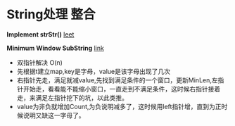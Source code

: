 # String处理 整合

**Implement strStr()** [leet](https://leetcode.com/problems/implement-strstr/)

**Minimum Window SubString** [link](https://gretchency.gitbooks.io/leetcode/content/minwindow.html)
* 双指针解决 O(n)
* 先根据t建立map,key是字母，value是该字母出现了几次
* 右指针先走，满足就减value,先找到满足条件的一个窗口，更新MinLen,左指针开始走，看看能不能缩小窗口，一直走到不满足条件，这时候右指针接着走，来满足左指针挖下的坑，以此类推。
* value为非负就增加Count,为负说明减多了，这时候用left指针增，直到为正时候说明又缺这一字母了。